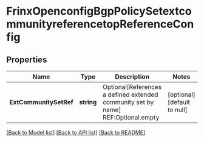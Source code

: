 # FrinxOpenconfigBgpPolicySetextcommunityreferencetopReferenceConfig

## Properties
Name | Type | Description | Notes
------------ | ------------- | ------------- | -------------
**ExtCommunitySetRef** | **string** | Optional[References a defined extended community set by name] REF:Optional.empty | [optional] [default to null]

[[Back to Model list]](../README.md#documentation-for-models) [[Back to API list]](../README.md#documentation-for-api-endpoints) [[Back to README]](../README.md)


